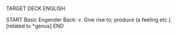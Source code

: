TARGET DECK
ENGLISH

START
Basic
Engender
Back: v. Give rise to; produce (a feeling etc.). [related to *genus]
END
